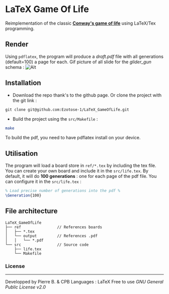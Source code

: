 
# LaTeX Game Of Life
Reimplementation of the classic **[Conway's game of life](https://en.wikipedia.org/wiki/Conway%27s_Game_of_Life)** using LaTeX/Tex programming.

## Render
Using ``pdflatex``, the program will produce a *draft.pdf* file with all generations (default=100) a page for each.
Gif picture of all slide for the *glider_gun* schema :
![Alt](http://ezodev.tk/static/GameOfLife_latex.gif)


## Installation
* Download the repo thank's to the github page. Or clone the project with the git link :
```shell
git clone git@github.com:Ezotose-1/LaTeX_GameOfLife.git
```
 * Build the project using the ``src/Makefile`` :
```sh
make
```
To build the pdf, you need to have pdflatex install on your device.

## Utilisation
The program will load a board store in ``ref/*.tex`` by including the tex file.
You can create your own board and include it in the ``src/life.tex``.
By default, it will do **100 generations** : one for each page of the pdf file.
You can configure it in the ``src/life.tex`` :
```latex
% Load precise number of generations into the pdf %
\Generation{100}
```


## File architecture
```
LaTeX_GameOfLife
├── ref                // References boards
│   ├── *.tex
│   └── output         // References .pdf 
│   │   └── *.pdf
└── src                // Source code
    ├── life.tex
    └── Makefile
```


   
### License
----
Developped by Pierre B. & CPB
Languages : LaTeX
Free to use 
*GNU General Public License v2.0*
